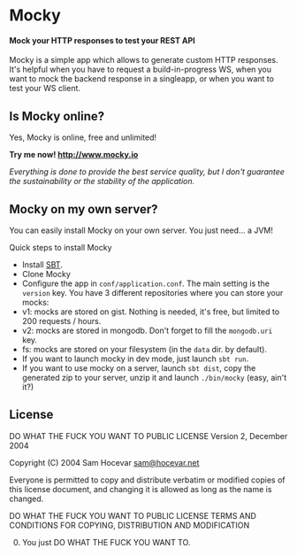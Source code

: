 # Mocky
#### Mock your HTTP responses to test your REST API

Mocky is a simple app which allows to generate custom HTTP responses. <br />
It's helpful when you have to request a build-in-progress WS, when you want to mock the backend response in a singleapp,
or when you want to test your WS client.

## Is Mocky online?

Yes, Mocky is online, free and unlimited!

**Try me now! http://www.mocky.io**

*Everything is done to provide the best service quality, but I don't guarantee the sustainability or the stability of the application.*

## Mocky on my own server?

You can easily install Mocky on your own server.
You just need... a JVM!

Quick steps to install Mocky
* Install [SBT](http://www.scala-sbt.org/).
* Clone Mocky
* Configure the app in `conf/application.conf`. The main setting is the `version` key. You have 3 different repositories where you can store your mocks:
 * v1: mocks are stored on gist. Nothing is needed, it's free, but limited to 200 requests / hours.
 * v2: mocks are stored in mongodb. Don't forget to fill the `mongodb.uri` key.
 * fs: mocks are stored on your filesystem (in the `data` dir. by default).
* If you want to launch mocky in dev mode, just launch `sbt run`.
* If you want to use mocky on a server, launch `sbt dist`, copy the generated zip to your server, unzip it and launch `./bin/mocky` (easy, ain't it?)

## License

DO WHAT THE FUCK YOU WANT TO PUBLIC LICENSE
Version 2, December 2004

Copyright (C) 2004 Sam Hocevar <sam@hocevar.net>

Everyone is permitted to copy and distribute verbatim or modified
copies of this license document, and changing it is allowed as long
as the name is changed.

DO WHAT THE FUCK YOU WANT TO PUBLIC LICENSE
TERMS AND CONDITIONS FOR COPYING, DISTRIBUTION AND MODIFICATION

0. You just DO WHAT THE FUCK YOU WANT TO.
